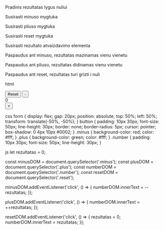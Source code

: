 Pradinis rezultatas lygus nuliui

Susirasti minuso mygtuka

Susirasti pliuso mygtuka

Susirasti reset mygtuka

Susirasti rezultato atvaizdavimo elementa

Paspaudus ant minuso, rezultatas mazinamas vienu vienetu

Paspaudus ant pliuso, rezultatas didinamas vienu vienetu

Paspaudus ant reset, rezultatas turi grizti i nuli

html

<form>
  <button class="reset" type="button">Reset</button>
  <button class="minus" type="button">-</button>
  <div class="number">0</div>
  <button class="plus" type="button">+</button>
</form>

css
form {
display: flex;
gap: 20px;
position: absolute;
top: 50%;
left: 50%;
transform: translate(-50%, -50%);
}
button {
padding: 10px 30px;
font-size: 50px;
line-height: 30px;
border: none;
border-radius: 5px;
cursor: pointer;
box-shadow: 0 4px 10px #0002;
}
.minus {
background-color: red;
color: #fff;
}
.plus {
background-color: green;
color: #fff;
}
.number {
padding: 10px 30px;
font-size: 50px;
line-height: 30px;
}

js
let rezultatas = 0;

const minusDOM = document.querySelector('.minus');
const plusDOM = document.querySelector('.plus');
const numberDOM = document.querySelector('.number');
const resetDOM = document.querySelector('.reset');

minusDOM.addEventListener('click', () => {
numberDOM.innerText = --rezultatas;
});

plusDOM.addEventListener('click', () => {
numberDOM.innerText = ++rezultatas;
});

resetDOM.addEventListener('click', () => {
rezultatas = 0;
numberDOM.innerText = rezultatas;
});
